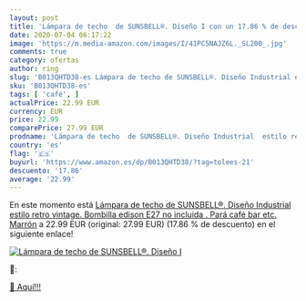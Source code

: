 ```yaml
---
layout: post
title: 'Lámpara de techo  de SUNSBELL®. Diseño I con un 17.86 % de descuento'
date: 2020-07-04 06:17:22
image: 'https://m.media-amazon.com/images/I/41PC5NAJZ6L._SL200_.jpg'
comments: true
category: ofertas
author: ring
slug: 'B013QHTD38-es Lámpara de techo de SUNSBELL®. Diseño Industrial estilo...'
sku: 'B013QHTD38-es'
tags: [ 'café', ]
actualPrice: 22.99 EUR
currency: EUR
price: 22.99
comparePrice: 27.99 EUR
prodname: 'Lámpara de techo  de SUNSBELL®. Diseño Industrial  estilo retro  vintage. Bombilla edison E27  no incluida . Pará café  bar  etc. Marrón'
country: 'es'
flag: '🇪🇸'
buyurl: 'https://www.amazon.es/dp/B013QHTD38/?tag=tolees-21'
descuento: '17.86'
average: '22.99'
---
```


En este momento está [Lámpara de techo  de SUNSBELL®. Diseño Industrial  estilo retro  vintage. Bombilla edison E27  no incluida . Pará café  bar  etc. Marrón](https://www.amazon.es/dp/B013QHTD38/?tag=tolees-21) a 22.99 EUR (original: 27.99 EUR) (17.86 %  de descuento) en el siguiente enlace!

[![Lámpara de techo  de SUNSBELL®. Diseño I](https://m.media-amazon.com/images/I/41PC5NAJZ6L._SL200_.jpg)](https://www.amazon.es/dp/B013QHTD38/?tag=tolees-21)

🔎:


[🛒 Aquí!!!](https://www.amazon.es/dp/B013QHTD38/?tag=tolees-21)
